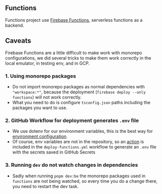 ## Functions

Functions project use [Firebase Functions](https://firebase.google.com/docs/functions), serverless functions as a backend.

## Caveats

Firebase Functions are a little difficult to make work with monorepo configurations, we did several tricks to make them work correctly in the local emulator, in testing env, and in GCP.

### 1. Using monorepo packages

- Do not import monorepo packages as normal dependencies with `"workspace:*"`, because the deployment (`firebase deploy --only functions`) will not work correctly. 
- What you need to do is configure `tsconfig.json` paths including the packages you want to use.

### 2. GitHub Workflow for deployment generates `.env` file

- We use dotenv for our environment variables, this is the best way for [environment configuration](https://firebase.google.com/docs/functions/config-env).
- Of course, env variables are not in the repository, so an [action](https://github.com/ozaytsev86/create-env-file-action) is included in the `deploy-functions.yml` workflow to generate an `.env` file with the secrets saved in GitHub Secrets

### 3. Running `dev` do not watch changes in dependencies

- Sadly when running `pnpm dev:be` the monorepo packages used in `functions` are not being watched, so every time you do a change there, you need to restart the dev task.
